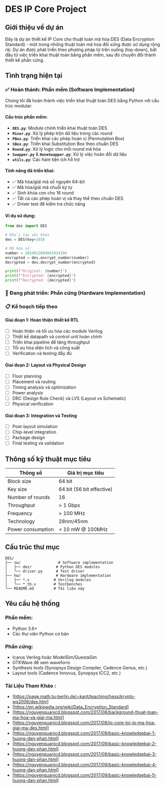 # DES IP Core Project

## Giới thiệu về dự án

Đây là dự án thiết kế IP Core cho thuật toán mã hóa DES (Data Encryption Standard) - một trong những thuật toán mã hóa đối xứng được sử dụng rộng rãi. Dự án được phát triển theo phương pháp từ trên xuống (top-down), bắt đầu từ việc triển khai thuật toán bằng phần mềm, sau đó chuyển đổi thành thiết kế phần cứng.

## Tình trạng hiện tại

### ✅ Hoàn thành: Phần mềm (Software Implementation)

Chúng tôi đã hoàn thành việc triển khai thuật toán DES bằng Python với cấu trúc modular:

#### Cấu trúc phần mềm:
- **`DES.py`**: Module chính triển khai thuật toán DES
- **`Mixer.py`**: Xử lý phép trộn dữ liệu trong các round
- **`PBox.py`**: Triển khai các phép hoán vị (Permutation Box)
- **`SBox.py`**: Triển khai Substitution Box theo chuẩn DES
- **`Round.py`**: Xử lý logic cho mỗi round mã hóa
- **`Swapper.py`** & **`NoneSwapper.py`**: Xử lý việc hoán đổi dữ liệu
- **`utils.py`**: Các hàm tiện ích hỗ trợ

#### Tính năng đã triển khai:
- ✅ Mã hóa/giải mã số nguyên 64-bit
- ✅ Mã hóa/giải mã chuỗi ký tự
- ✅ Sinh khóa con cho 16 round
- ✅ Tất cả các phép hoán vị và thay thế theo chuẩn DES
- ✅ Driver test để kiểm tra chức năng

#### Ví dụ sử dụng:
```python
from des import DES

# Khởi tạo với khóa
des = DES(key=193)

# Mã hóa số
number = 2014812094041914194
encrypted = des.encrypt_number(number)
decrypted = des.decrypt_number(encrypted)

print(f"Original: {number}")
print(f"Encrypted: {encrypted}")
print(f"Decrypted: {decrypted}")
```

### 🚧 Đang phát triển: Phần cứng (Hardware Implementation)
### 📋 Kế hoạch tiếp theo

#### Giai đoạn 1: Hoàn thiện thiết kế RTL
- [ ] Hoàn thiện và tối ưu hóa các module Verilog
- [ ] Thiết kế datapath và control unit hoàn chỉnh
- [ ] Triển khai pipeline để tăng throughput
- [ ] Tối ưu hóa diện tích và công suất
- [ ] Verification và testing đầy đủ

#### Giai đoạn 2: Layout và Physical Design
- [ ] Floor planning
- [ ] Placement và routing
- [ ] Timing analysis và optimization
- [ ] Power analysis
- [ ] DRC (Design Rule Check) và LVS (Layout vs Schematic)
- [ ] Physical verification

#### Giai đoạn 3: Integration và Testing
- [ ] Post-layout simulation
- [ ] Chip-level integration
- [ ] Package design
- [ ] Final testing và validation

## Thông số kỹ thuật mục tiêu

| Thông số | Giá trị mục tiêu |
|----------|------------------|
| Block size | 64 bit |
| Key size | 64 bit (56 bit effective) |
| Number of rounds | 16 |
| Throughput | > 1 Gbps |
| Frequency | > 100 MHz |
| Technology | 28nm/45nm |
| Power consumption | < 10 mW @ 100MHz |

## Cấu trúc thư mục

```
DES/
├── sw/                 # Software implementation
│   ├── des/           # Python DES modules
│   └── driver.py      # Test driver
├── hw/                # Hardware implementation
│   ├── *.v           # Verilog modules
│   └── *_tb.v        # Testbenches
└── README.md         # Tài liệu này
```

## Yêu cầu hệ thống

### Phần mềm:
- Python 3.6+
- Các thư viện Python cơ bản

### Phần cứng:
- Icarus Verilog hoặc ModelSim/QuestaSim
- GTKWave để xem waveform
- Synthesis tools (Synopsys Design Compiler, Cadence Genus, etc.)
- Layout tools (Cadence Innovus, Synopsys ICC2, etc.)

### Tài Liệu Tham Khảo : 
- [https://page.math.tu-berlin.de/~kant/teaching/hess/krypto-ws2006/des.htm]
- [https://en.wikipedia.org/wiki/Data_Encryption_Standard]
- [https://nguyenquanicd.blogspot.com/2017/08/background-thuat-toan-ma-hoa-va-giai-ma.html]
- [https://nguyenquanicd.blogspot.com/2017/08/ip-core-loi-ip-ma-hoa-giai-ma-des.html]
- [https://nguyenquanicd.blogspot.com/2017/09/basic-knowledgebai-1-huong-dan-phan.html]
- [https://nguyenquanicd.blogspot.com/2017/09/basic-knowledgebai-2-huong-dan-phan.html]
- [https://nguyenquanicd.blogspot.com/2017/09/basic-knowledgebai-3-huong-dan-phan.html]
- [https://nguyenquanicd.blogspot.com/2017/09/basic-knowledgebai-4-huong-dan-phan.html]
- [https://nguyenquanicd.blogspot.com/2017/09/basic-knowledgebai-5-huong-dan-phan.html]
